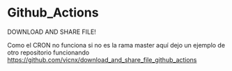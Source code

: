 # Github_Actions

DOWNLOAD AND SHARE FILE!

Como el CRON no funciona si no es la rama master aquí dejo un ejemplo de otro repositorio funcionando
https://github.com/vicnx/download_and_share_file_github_actions
